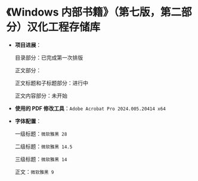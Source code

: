 # 《Windows 内部书籍》（第七版，第二部分）汉化工程存储库

- **项目进展**：

   目录部分：已完成第一次排版
   
   正文部分：
   
   正文标题和子标题部分：进行中
	  
   正文内容部分：未开始

- **使用的 PDF 修改工具**：`Adobe Acrobat Pro 2024.005.20414 x64`

- **字体配置**：

  一级标题：`微软雅黑 28`
  
  二级标题：`微软雅黑 14.5`
  
  三级标题：`微软雅黑 14`
  
  正文：`微软雅黑 9`
